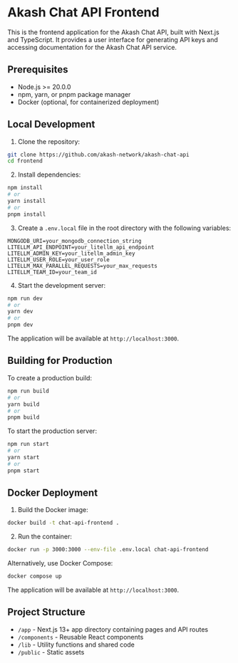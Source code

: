 # Akash Chat API Frontend

This is the frontend application for the Akash Chat API, built with Next.js and TypeScript. It provides a user interface for generating API keys and accessing documentation for the Akash Chat API service.

## Prerequisites

- Node.js >= 20.0.0
- npm, yarn, or pnpm package manager
- Docker (optional, for containerized deployment)

## Local Development

1. Clone the repository:

```bash
git clone https://github.com/akash-network/akash-chat-api
cd frontend
```

2. Install dependencies:

```bash
npm install
# or
yarn install
# or
pnpm install
```

3. Create a `.env.local` file in the root directory with the following variables:

```plaintext
MONGODB_URI=your_mongodb_connection_string
LITELLM_API_ENDPOINT=your_litellm_api_endpoint
LITELLM_ADMIN_KEY=your_litellm_admin_key
LITELLM_USER_ROLE=your_user_role
LITELLM_MAX_PARALLEL_REQUESTS=your_max_requests
LITELLM_TEAM_ID=your_team_id
```

4. Start the development server:

```bash
npm run dev
# or
yarn dev
# or
pnpm dev
```

The application will be available at `http://localhost:3000`.

## Building for Production

To create a production build:

```bash
npm run build
# or
yarn build
# or
pnpm build
```

To start the production server:

```bash
npm run start
# or
yarn start
# or
pnpm start
```

## Docker Deployment

1. Build the Docker image:

```bash
docker build -t chat-api-frontend .
```

2. Run the container:

```bash
docker run -p 3000:3000 --env-file .env.local chat-api-frontend
```

Alternatively, use Docker Compose:

```bash
docker compose up
```

The application will be available at `http://localhost:3000`.

## Project Structure

- `/app` - Next.js 13+ app directory containing pages and API routes
- `/components` - Reusable React components
- `/lib` - Utility functions and shared code
- `/public` - Static assets